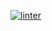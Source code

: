  [![linter](https://github.com/Jonathan-Tesfaye/Unit2-06/workflows/linter/badge.svg)](https://github.com/marketplace/actions/super-linter)         


